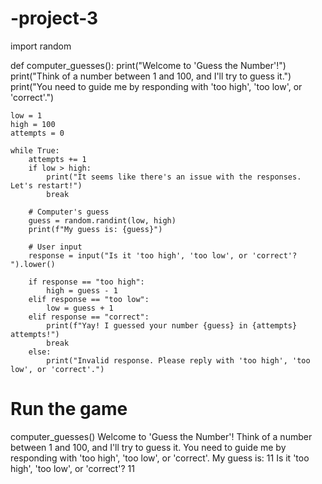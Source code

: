 # -project-3
import random

def computer_guesses():
    print("Welcome to 'Guess the Number'!")
    print("Think of a number between 1 and 100, and I'll try to guess it.")
    print("You need to guide me by responding with 'too high', 'too low', or 'correct'.")
    
    low = 1
    high = 100
    attempts = 0

    while True:
        attempts += 1
        if low > high:
            print("It seems like there's an issue with the responses. Let's restart!")
            break
        
        # Computer's guess
        guess = random.randint(low, high)
        print(f"My guess is: {guess}")
        
        # User input
        response = input("Is it 'too high', 'too low', or 'correct'? ").lower()

        if response == "too high":
            high = guess - 1
        elif response == "too low":
            low = guess + 1
        elif response == "correct":
            print(f"Yay! I guessed your number {guess} in {attempts} attempts!")
            break
        else:
            print("Invalid response. Please reply with 'too high', 'too low', or 'correct'.")

# Run the game
computer_guesses()
Welcome to 'Guess the Number'!
Think of a number between 1 and 100, and I'll try to guess it.
You need to guide me by responding with 'too high', 'too low', or 'correct'.
My guess is: 11
Is it 'too high', 'too low', or 'correct'? 11

